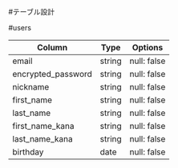 #テーブル設計

#users

| Column             | Type   | Options     |
| ------------------ | ------ | ----------- |
| email              | string | null: false | #ユニーク制約
| encrypted_password | string | null: false |
| nickname           | string | null: false |
| first_name         | string | null: false |
| last_name          | string | null: false |
| first_name_kana    | string | null: false |
| last_name_kana     | string | null: false |
| birthday           | date   | null: false |
